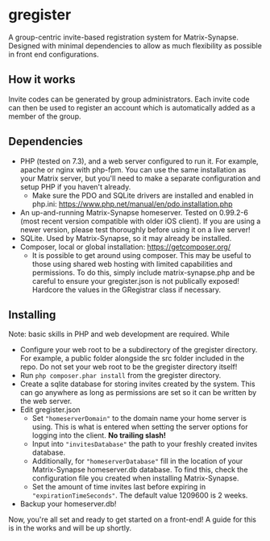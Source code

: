 # gregister
A group-centric invite-based registration system for Matrix-Synapse. Designed with minimal dependencies to allow as much flexibility as possible in front end configurations.

## How it works
Invite codes can be generated by group administrators. Each invite code can then be used to register an account which is automatically added as a member of the group.

## Dependencies
- PHP (tested on 7.3), and a web server configured to run it. For example, apache or nginx with php-fpm. You can use the same installation as your Matrix server, but you'll need to make a separate configuration and setup PHP if you haven't already.
    - Make sure the PDO and SQLite drivers are installed and enabled in php.ini: https://www.php.net/manual/en/pdo.installation.php
- An up-and-running Matrix-Synapse homeserver. Tested on 0.99.2-6 (most recent version compatible with older iOS client). If you are using a newer version, please test thoroughly before using it on a live server!
- SQLite. Used by Matrix-Synapse, so it may already be installed.
- Composer, local or global installation: https://getcomposer.org/
    - It is possible to get around using composer. This may be useful to those using shared web hosting with limited capabilities and permissions. To do this, simply include matrix-synapse.php and be careful to ensure your gregister.json is not publically exposed! Hardcore the values in the GRegistrar class if necessary.

## Installing
Note: basic skills in PHP and web development are required. While 
- Configure your web root to be a subdirectory of the gregister directory. For example, a public folder alongside the src folder included in the repo. Do not set your web root to be the gregister directory itself!
- Run `php composer.phar install` from the gregister directory.
- Create a sqlite database for storing invites created by the system. This can go anywhere as long as permissions are set so it can be written by the web server.
- Edit gregister.json
    - Set `"homeserverDomain"` to the domain name your home server is using. This is what is entered when setting the server options for logging into the client. __No trailing slash!__
    - Input into `"invitesDatabase"` the path to your freshly created invites database.
    - Additionally, for `"homeserverDatabase"` fill in the location of your Matrix-Synapse homeserver.db database. To find this, check the configuration file you created when installing Matrix-Synapse.
    - Set the amount of time invites last before expiring in `"expirationTimeSeconds"`. The default value 1209600 is 2 weeks.
- Backup your homeserver.db!

Now, you're all set and ready to get started on a front-end! 
A guide for this is in the works and will be up shortly.
